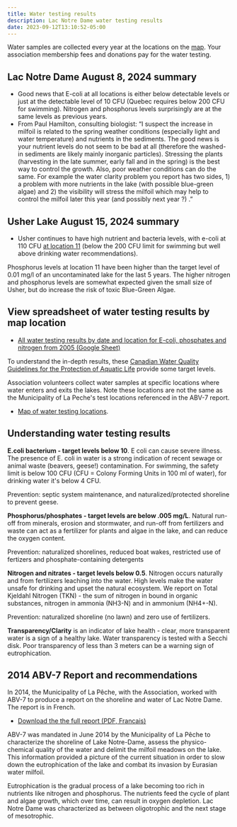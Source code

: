 ```yaml
---
title: Water testing results
description: Lac Notre Dame water testing results
date: 2023-09-12T13:10:52-05:00
---
```

Water samples are collected every year at the locations on the [map](/map/maps/). Your association membership fees and donations pay for the water testing.

## Lac Notre Dame August 8, 2024 summary

* Good news that E-coli at all locations is either below detectable levels or just at the detectable level of 10 CFU (Quebec requires below 200 CFU for swimming). Nitrogen and phosphorus levels surprisingly are at the same levels as previous years.   
* From Paul Hamilton, consulting biologist: “I suspect the increase in milfoil is related to the spring weather conditions (especially light and water temperature) and nutrients in the sediments. The good news is your nutrient levels do not seem to be bad at all (therefore the washed-in sediments are likely mainly inorganic particles).  Stressing the plants (harvesting in the late summer, early fall and in the spring) is the best way to control the growth. Also, poor weather conditions can do the same. For example the water clarity problem you report has two sides, 1\) a problem with more nutrients in the lake (with possible blue-green algae) and 2\) the visibility will stress the milfoil which may help to control the milfoil later this year (and possibly next year ?) .”


## Usher Lake August 15, 2024 summary  
* Usher continues to have high nutrient and bacteria levels, with e-coli at 110 CFU [at location 11](https://lacnotredame.org/map/maps/) (below the 200 CFU limit for swimming but well above drinking water recommendations). 

Phosphorus levels at location 11 have been higher than the target level of 0.01 mg/l of an uncontaminated lake for the last 5 years. The higher nitrogen and phosphorus levels are somewhat expected given the small size of Usher, but do increase the risk of toxic Blue-Green Algae.


## View spreadsheet of water testing results by map location

* [All water testing results by date and location for E-coli, phosphates and nitrogen from 2005 (Google Sheet)](https://docs.google.com/spreadsheets/d/1dqcUzW8GyrQA3oEBX0YPA8-FLrunVLlIszOkUb7S9H4/edit?usp=sharing)

To understand the in-depth results, these [Canadian Water Quality Guidelines for the Protection of Aquatic Life](/assets/docs/water/water_quality_guidelines.pdf) provide some target levels.

Association volunteers collect water samples at specific locations where water enters and exits the lakes. Note these locations are not the same as the Municipality of La Peche's test locations referenced in the ABV-7 report.  

* [Map of water testing locations](/map/maps/).

## Understanding water testing results

**E.coli bacterium - target levels below 10**. E coli can cause severe illness. The presence of E. coli in water is a strong indication of recent sewage or animal waste (beavers, geese!) contamination. For swimming, the safety limit is below 100 CFU (CFU = Colony Forming Units in 100 ml of water), for drinking water it's below 4 CFU.

Prevention: septic system maintenance, and naturalized/protected shoreline to prevent geese.

**Phosphorus/phosphates - target levels are below .005 mg/L**. Natural run-off from minerals, erosion and stormwater, and run-off from fertilizers and waste can act as a fertilizer for plants and algae in the lake, and can reduce the oxygen content.

Prevention: naturalized shorelines, reduced boat wakes, restricted use of fertizers and phosphate-containing detergents

**Nitrogen and nitrates - target levels below 0.5**. Nitrogen occurs naturally and from fertilizers leaching into the water. High levels make the water unsafe for drinking and upset the natural ecosystem. We report on Total Kjeldahl Nitrogen (TKN) - the sum of nitrogen in bound in organic substances, nitrogen in ammonia (NH3-N) and in ammonium (NH4+-N).

Prevention: naturalized shoreline (no lawn) and zero use of fertilizers.

**Transparency/Clarity** is an indicator of lake health - clear, more transparent water is a sign of a healthy lake. Water transparency is tested with a Secchi disk. Poor transparency of less than 3 meters can be a warning sign of eutrophication.

## 2014 ABV-7 Report and recommendations

In 2014, the Municipality of La Pêche, with the Association, worked with ABV-7 to produce a report on the shoreline and water of Lac Notre Dame. The report is in French.

* [Download the the full report (PDF, Francais)](/assets/docs/water/ABV7_Rapport_Lac_Notre_Dame_2014.pdf)

ABV-7 was mandated in June 2014 by the Municipality of La Pêche to characterize the shoreline of Lake Notre-Dame, assess the physico-chemical quality of the water and delimit the milfoil meadows on the lake. This information provided a picture of the current situation in order to slow down the eutrophication of the lake and combat its invasion by Eurasian water milfoil.

Eutrophication is the gradual process of a lake becoming too rich in nutrients like nitrogen and phosphorus. The nutrients feed the cycle of plant and algae growth, which over time, can result in oxygen depletion. Lac Notre Dame was characterized as between oligotrophic and the next stage of mesotrophic.


